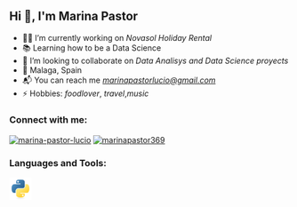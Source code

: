 Hi :wave:, I'm Marina Pastor</h1> 
- 
- :woman_technologist: I’m currently working on *Novasol Holiday Rental* 
- :books: Learning how to be a Data Science
- :dart: I’m looking to collaborate on *Data Analisys and Data Science proyects*
- :round_pushpin: Malaga, Spain
- :mailbox_with_mail: You can reach me *marinapastorlucio@gmail.com* 
- :zap: Hobbies: *foodlover*, *travel*,*music*


<h3 align="left">Connect with me:
</h3> <p align="left"> <a href="https://linkedin.com/in/marina-pastor-lucio" target="blank"><img align="center" src="https://raw.githubusercontent.com/rahuldkjain/github-profile-readme-generator/master/src/images/icons/Social/linked-in-alt.svg" alt="marina-pastor-lucio" height="30" width="40" /></a> <a href="https://instagram.com/marinapastor369" target="blank"><img align="center" 
src="https://raw.githubusercontent.com/rahuldkjain/github-profile-readme-generator/master/src/images/icons/Social/instagram.svg" alt="marinapastor369" height="30" width="40" /></a> </p> <h3 align="left">
Languages and Tools:</h3> <p align="left"> <a href="https://www.python.org" target="_blank" rel="noreferrer"> <img src="https://raw.githubusercontent.com/devicons/devicon/master/icons/python/python-original.svg" alt="python" width="40" height="40"/> </a> </p>
